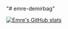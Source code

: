"# emre-demirbag" 


[![Emre's GitHub stats](https://github-readme-stats.vercel.app/api?username=emre-demirbag)](https://github.com/emre-demirbag/github-readme-stats)

